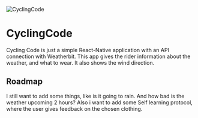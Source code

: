 ![CyclingCode](https://appicsoftware.com/vendor/images/cyclingcodemock.png)

# CyclingCode
Cycling Code is just a simple React-Native application with an API connection with Weatherbit.
This app gives the rider information about the weather, and what to wear. It also shows the wind direction.

## Roadmap
I still want to add some things, like is it going to rain. And how bad is the weather upcoming 2 hours?
Also i want to add some Self learning protocol, where the user gives feedback on the chosen clothing.

